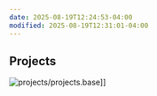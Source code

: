 ```yaml
---
date: 2025-08-19T12:24:53-04:00
modified: 2025-08-19T12:31:01-04:00
---
```

## Projects

![projects/projects.bas](projects/projects.bas)e]]
